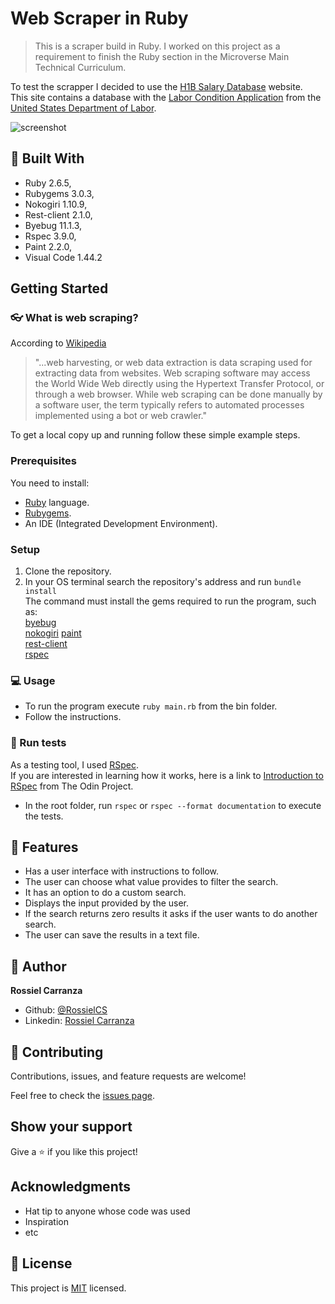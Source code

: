 # Web Scraper in Ruby
> This is a scraper build in Ruby.
I worked on this project as a requirement to finish the Ruby section in the Microverse Main Technical Curriculum.

To test the scrapper I decided to use the [H1B Salary Database](https://h1bdata.info/index.php) website.  
This site contains a database with the [Labor Condition Application](http://en.wikipedia.org/wiki/Labor_Condition_Application) from the [United States Department of Labor](http://www.foreignlaborcert.doleta.gov/performancedata.cfm#dis).

![screenshot](https://user-images.githubusercontent.com/60085697/81875498-ca2e9d00-9556-11ea-8830-be88a432899f.png)

## :hammer: Built With

- Ruby 2.6.5,
- Rubygems 3.0.3,
- Nokogiri 1.10.9,
- Rest-client 2.1.0,
- Byebug 11.1.3,
- Rspec 3.9.0,
- Paint 2.2.0,
- Visual Code 1.44.2

## Getting Started

### :eyeglasses: What is web scraping?

According to [Wikipedia](https://en.wikipedia.org/wiki/Web_scraping)
> "...web harvesting, or web data extraction is data scraping used for extracting data from websites. Web scraping software may access the World Wide Web directly using the Hypertext Transfer Protocol, or through a web browser. While web scraping can be done manually by a software user, the term typically refers to automated processes implemented using a bot or web crawler."

To get a local copy up and running follow these simple example steps.

### Prerequisites
You need to install:
- [Ruby](https://www.ruby-lang.org/en/documentation/installation/) language.
- [Rubygems](https://rubygems.org/pages/download).
- An IDE (Integrated Development Environment).

### Setup

1. Clone the repository.
2. In your OS terminal search the repository's address and run `bundle install`  
The command must install the gems required to run the program, such as:  
  [byebug](https://github.com/deivid-rodriguez/byebug)  
  [nokogiri](https://nokogiri.org/)
  [paint](https://github.com/janlelis/paint)  
  [rest-client](https://www.rubydoc.info/gems/rest-client/RestClient)   
  [rspec](https://rspec.info/)  

### :computer: Usage

- To run the program execute `ruby main.rb` from the bin folder.
- Follow the instructions.

### :pencil: Run tests
As a testing tool, I used [RSpec](https://en.wikipedia.org/wiki/RSpec).  
If you are interested in learning how it works, here is a link to [Introduction to RSpec](https://www.theodinproject.com/courses/ruby-programming/lessons/introduction-to-rspec) from The Odin Project.

- In the root folder, run `rspec` or `rspec --format documentation` to execute the tests.

## :gem: Features

- Has a user interface with instructions to follow.
- The user can choose what value provides to filter the search.
- It has an option to do a custom search.
- Displays the input provided by the user.
- If the search returns zero results it asks if the user wants to do another search.
- The user can save the results in a text file.


## :woman: Author

**Rossiel Carranza**

- Github: [@RossielCS](https://github.com/RossielCS)
- Linkedin: [Rossiel Carranza](https://www.linkedin.com/in/rossiel-carranza-1666b11a1/)

## 🤝 Contributing

Contributions, issues, and feature requests are welcome!

Feel free to check the [issues page](issues/).

## Show your support

Give a ⭐️ if you like this project!

## Acknowledgments

- Hat tip to anyone whose code was used
- Inspiration
- etc

## 📝 License

This project is [MIT](lic.url) licensed.